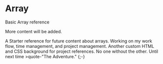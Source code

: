 # Array
Basic Array reference

More content will be added. 

A Starter reference for future content about arrays. Working on my work flow, time management, and project management. Another custom 
HTML and CSS background for project references. No one without the other. Until next time >quote-"The Adventure." {;-}
